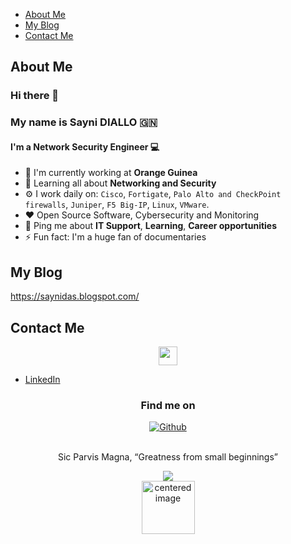 * [About Me](#about-me)
* [My Blog](#my-blog)
* [Contact Me](#contact-me)

## About Me

### Hi there 👋
### My name is Sayni DIALLO 🇬🇳
#### I'm a Network Security Engineer :computer:


- 🏢 I'm currently working at **Orange Guinea** 
- 🌱 Learning all about **Networking and Security**
- ⚙️ I work daily on: `Cisco`, `Fortigate`, `Palo Alto and CheckPoint firewalls`, `Juniper`, `F5 Big-IP`, `Linux`, `VMware`.
- ❤️ Open Source Software, Cybersecurity and Monitoring
- 💬 Ping me about **IT Support**, **Learning**, **Career opportunities**
- ⚡ Fun fact: I'm a huge fan of documentaries

## My Blog
https://saynidas.blogspot.com/
## Contact Me
<p align='center'>
<a href="https://www.linkedin.com/in/saynidiallo/"><img height="30" src="https://upload.wikimedia.org/wikipedia/commons/8/81/LinkedIn_icon.svg"></a>

<!-- 
 <a href="https://instagram.com"><img height="30" src="https://upload.wikimedia.org/wikipedia/commons/9/95/Instagram_logo_2022.svg">
<a href="https://x.com"><img height="30" src="https://upload.wikimedia.org/wikipedia/commons/4/4f/Twitter-logo.svg"></a>
<a href="https://t.me/"><img height="30" src="https://upload.wikimedia.org/wikipedia/commons/8/83/Telegram_2019_Logo.svg"/></a> 
-->

</p>

<ul>
<li><a href="https://linkedin.com/in/saynidiallo" rel="me">LinkedIn</a>

<!-- 
<li><a href="https://www.instagram.com/tbd" rel="me">Instagram</a>
<li><a href="https://x.com/tbd" rel="me">X</a>
<li><a href="https://t.me/tbd" rel="me">Telegram</a>
</li>
-->

</ul>

</p>
<h3 align="center">Find me on</h3>
<p align="center"><a 
href="https://github.com/daskaarismatik"><img alt="Github" 
src="https://img.shields.io/badge/GitHub-%2312100E.svg?&style=for-the-badge&logo=Github&logoColor=white" /></a>
</p>

<p align="center">
<br>
<text>Sic Parvis Magna, “Greatness from small beginnings”</text>
</p>

<p align="center">
<img src="https://visitor-badge.glitch.me/badge?page_id=daskaarismatik.daskaarismatik"/>
<br>
<img alt="centered image" height="85" src="https://upload.wikimedia.org/wikipedia/commons/e/ed/Flag_of_Guinea.svg"/>
<br>
</p>
